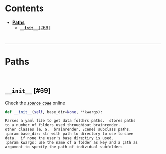



Contents
========

* [**Paths**](#paths)
	* [**`__init__`** [#69]](#__init__-69)


&nbsp;

--------
# **Paths**




&nbsp;
## **`__init__`** [#69]
  
Check the [***``source code``***](https://github.com/BrancoLab/BrainRender/tree/brainglobeintegration/blob/master/brainrender/Utils/paths_manager.py#L69) online

```python
def __init__(self, base_dir=None, **kwargs):
```  


```text
Parses a yaml file to get data folders paths.  stores paths
to a number of folders used throughtout brainrender.
other classes (e. G.  brainrender. Scene) subclass paths.
:param base_dir: str with path to directory to use to save
data.  if none the user's base directiry is used.
:param kwargs: use the name of a folder as key and a path as
argument to specify the path of individual subfolders
```